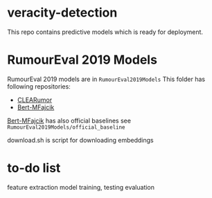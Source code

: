 # veracity-detection
This repo contains predictive models which is ready for deployment.

# RumourEval 2019 Models
RumourEval 2019 models are in `RumourEval2019Models`
This folder has following repositories:

- [CLEARumor](https://github.com/Institute-Web-Science-and-Technologies/CLEARumor.git)
- [Bert-MFajcik](https://github.com/MFajcik/RumourEval2019.git)

[Bert-MFajcik](https://github.com/MFajcik/RumourEval2019.git) has also official baselines see `RumourEval2019Models/official_baseline`


download.sh is script for downloading embeddings

# to-do list
feature extraction
model training, testing
evaluation 
